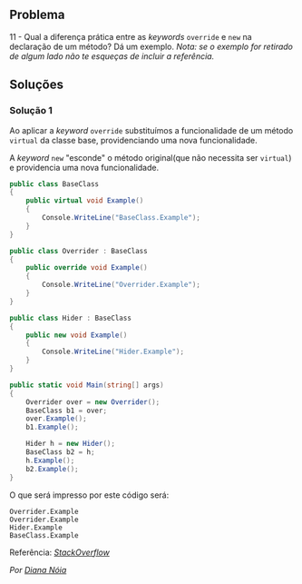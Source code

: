 ## Problema 

11 - Qual a diferença prática entre as _keywords_ `override` e `new` na
declaração de um método? Dá um exemplo.
_Nota: se o exemplo for retirado de algum lado não te esqueças de incluir a
referência._

## Soluções

### Solução 1

Ao aplicar a _keyword_ `override` substituímos a funcionalidade de um método
`virtual` da classe base, providenciando uma nova funcionalidade.

 A _keyword_ `new`  "esconde" o método original(que não necessita ser `virtual`)
 e providencia uma nova funcionalidade.

```csharp
public class BaseClass
{
    public virtual void Example()
    {
        Console.WriteLine("BaseClass.Example");
    }
}

public class Overrider : BaseClass
{
    public override void Example()
    {
        Console.WriteLine("Overrider.Example");
    }
}

public class Hider : BaseClass
{
    public new void Example()
    {
        Console.WriteLine("Hider.Example");
    }
}

public static void Main(string[] args)
{
    Overrider over = new Overrider();
    BaseClass b1 = over;
    over.Example();
    b1.Example();

    Hider h = new Hider();
    BaseClass b2 = h;
    h.Example();
    b2.Example();
}
```

O que será impresso por este código será:

```
Overrider.Example
Overrider.Example
Hider.Example
BaseClass.Example
```

Referência: *[StackOverflow](https://stackoverflow.com/questions/1399127/difference-between-new-and-override)*

*Por [Diana Nóia](https://github.com/DianaNoia)*